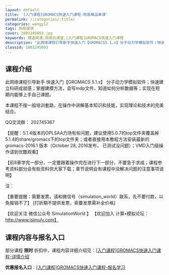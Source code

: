 ```yaml
---
layout: default
title: '[入门课程]GROMACS快速入门课程-网易精品单课'
permalink: /:categories/:title/
categories: wangyi2
tags: 网易提供
cover: 1003245003.jpg
keywords: 精选网课,网易云课堂,[入门课程]GROMACS快速入门课程
description: "此网络课程引导新手快速入门【GROMACS5.1.x】分子动力学模拟软件；快速建立科研成就感；掌握建模方法，会写mdp文件，知道如何分析数据等；实现在短期内能够上手自己课题。本课程不按一般培"
classid: 1003245003
---
```


## 课程介绍

此网络课程引导新手 快速入门【GROMACS 5.1.x】 分子动力学模拟软件；快速建立科研成就感；掌握建模方法，会写mdp文件，知道如何分析数据等；实现在短期内能够上手自己课题。

本课程不按一般培训套路，在操作中讲解基本知识和技能，实现理论和技术的完美结合。

QQ交流群： 202745367

【提醒：5.1.4版本的OPLSAA力场有些问题，建议使用5.0.7的top文件夹覆盖掉5.1.4的share/gromacs下的top文件夹；或者直接用本教程方法安装最新的 gromacs-2016.1 版本（October 28, 2016发布， 已测试没问题）；VMD入门级操作请到优酷观看】

【前8章学完一部分，一定要跟着操作完在进行下一部分，不要急于求成；课程参考资料部分会有些资料供大家下载；章节说明会有课程中没解决问题的注意事项说明】

注：

【重要提醒：需要发票，请和微信号（simulation_world）联系，先不要付款，以免报销不了】
[打折期不提供发票，索要发票需补全价格]

【欢迎关注 微信公众号  SimulationWorld 】
【欢迎加入 计算•模拟论坛：http://www.isimuly.com】

## 课程内容与报名入口

部分课程 **限时** 折扣中，课程内容详细介绍见：[[入门课程]GROMACS快速入门课程-详情介绍](https://study.163.com/course/introduction/1003245003.htm?share=1&shareId=1025206652&utm_campaign=share&utm_medium=iphoneShare&utm_source=&utm_u=1025206652)

**优惠报名入口**：[[入门课程]GROMACS快速入门课程-报名学习](https://study.163.com/course/introduction/1003245003.htm?share=1&shareId=1025206652&utm_campaign=share&utm_medium=iphoneShare&utm_source=&utm_u=1025206652)

